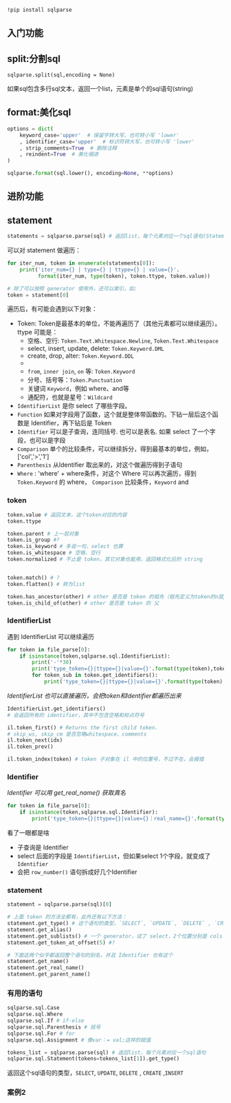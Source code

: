 
```bash
!pip install sqlparse
```

## 入门功能
## split:分割sql
```
sqlparse.split(sql,encoding = None)
```

如果sql包含多行sql文本，返回一个list，元素是单个的sql语句(string)

## format:美化sql

```Python
options = dict(
    keyword_case='upper'  # 保留字转大写，也可转小写 'lower'
    , identifier_case='upper'  # 标识符转大写，也可转小写 'lower'
    , strip_comments=True  # 删除注释
    , reindent=True  # 美化缩进
)

sqlparse.format(sql.lower(), encoding=None, **options)
```

## 进阶功能
## statement

```python
statements = sqlparse.parse(sql) # 返回list，每个元素对应一个sql语句(Statement 对象)
```

可以对 statement 做遍历：
```Python
for iter_num, token in enumerate(statements[0]):
    print('iter_num={} | type={} | ttype={} | value={}'.
          format(iter_num, type(token), token.ttype, token.value))

# 除了可以按照 generator 使用外，还可以索引，如:
token = statement[0]
```

遍历后，有可能会遇到以下对象：
- Token: Token是最基本的单位，不能再遍历了（其他元素都可以继续遍历）。ttype 可能是：
  - 空格、空行: `Token.Text.Whitespace.Newline`, `Token.Text.Whitespace`
  - select, insert, update, delete: `Token.Keyword.DML`
  - create, drop, alter: `Token.Keyword.DDL`
  -
  - `from`, `inner join`, `on` 等: `Token.Keyword`
  - 分号、括号等：`Token.Punctuation`
  - 关键词 `Keyword`，例如 where、and等
  - 通配符，也就是星号：`Wildcard`
- `IdentifierList` 是你 select 了哪些字段。
- `Function` 如果对字段用了函数，这个就是整体带函数的。下钻一层后这个函数是 Identifier，再下钻后是 Token
- `Identifier` 可以是子查询，连同括号. 也可以是表名. 如果 select 了一个字段，也可以是字段
- `Comparison` 单个的比较条件，可以继续拆分，得到最基本的单位，例如，['col','>','1']
- `Parenthesis`  从Identifier 取出来的，对这个做遍历得到子语句
- `Where` : 'where' + where条件，对这个 Where 可以再次遍历，得到 `Token.Keyword` 的 where， `Comparison` 比较条件，`Keyword` and


### token
```python
token.value # 返回文本，这个token对应的内容
token.ttype

token.parent # 上一层对象
token.is_group #?
token.is_keyword # 多说一句，select 也算
token.is_whitespace # 空格、空行
token.normalized # 不止是 token，其它对象也能用，返回格式化后的 string


token.match() # ?
token.flatten() # 转为list

token.has_ancestor(other) # other 是否是 token 的祖先（祖先定义为token的n层parent）
token.is_child_of(other) # other 是否是 token 的 父
```


### IdentifierList
遇到 IdentifierList 可以继续遍历

```python
for token in file_parse[0]:
    if isinstance(token,sqlparse.sql.IdentifierList):
        print('-'*30)
        print('type_token={}|ttype={}|value={}'.format(type(token),token.ttype,token.value))
        for token_sub in token.get_identifiers():
            print('type_token={}|ttype={}|value={}'.format(type(token),token.ttype,token.value))
```
*IdentifierList 也可以直接遍历，会把token和Identifier都遍历出来*  


```python
IdentifierList.get_identifiers()
# 会返回所有的 identifier，其中不包含空格和标点符号

il.token_first() # Returns the first child token.
# skip_ws, skip_cm 是否忽略whitespace、comments
il.token_next(idx)
il.token_prev()

il.token_index(token) # token 子对象在 il 中的位置号，不过不在，会报错
```

### Identifier
*Identifier 可以用 get_real_name() 获取真名*  

```python
for token in file_parse[0]:
    if isinstance(token,sqlparse.sql.Identifier):
        print('type_token={}|ttype={}|value={}｜real_name={}'.format(type(token),token.ttype,token.value,token.get_real_name()))
```

看了一眼都是啥
- 子查询是 Identifier
- select 后面的字段是 `IdentifierList`，但如果select 1个字段，就变成了 `Identifier`
- 会把 `row_number()` 语句拆成好几个Identifier

### statement
```python
statement = sqlparse.parse(sql)[0]

# 上面 token 的方法全都有，此外还有以下方法：
statement.get_type() # 这个语句的类型，`SELECT`, `UPDATE`, `DELETE` , `CREATE`  ,`INSERT`
statement.get_alias()
statement.get_sublists() # 一个 generator，试了 select，2个位置分别是 cols 和 tables
statement.get_token_at_offset(5) #?

# 下面这两个似乎都返回整个语句的别名，并且 Identifier 也有这个
statement.get_name()
statement.get_real_name()
statement.get_parent_name()
```

### 有用的语句

```python
sqlparse.sql.Case
sqlparse.sql.Where
sqlparse.sql.If # if-else
sqlparse.sql.Parenthesis # 括号
sqlparse.sql.For # for
sqlparse.sql.Assignment # 像var：= val;这样的赋值
```



```python
tokens_list = sqlparse.parse(sql) # 返回list，每个元素对应一个sql语句
sqlparse.sql.Statement(tokens=tokens_list[1]).get_type()
```
返回这个sql语句的类型，`SELECT`, `UPDATE`, `DELETE` , `CREATE`  ,`INSERT`

### 案例2
